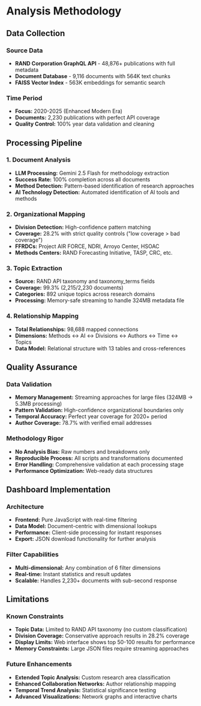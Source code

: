 # Analysis Methodology

## Data Collection

### Source Data
- **RAND Corporation GraphQL API** - 48,876+ publications with full metadata
- **Document Database** - 9,116 documents with 564K text chunks
- **FAISS Vector Index** - 563K embeddings for semantic search

### Time Period
- **Focus:** 2020-2025 (Enhanced Modern Era)
- **Documents:** 2,230 publications with perfect API coverage
- **Quality Control:** 100% year data validation and cleaning

## Processing Pipeline

### 1. Document Analysis
- **LLM Processing:** Gemini 2.5 Flash for methodology extraction
- **Success Rate:** 100% completion across all documents
- **Method Detection:** Pattern-based identification of research approaches
- **AI Technology Detection:** Automated identification of AI tools and methods

### 2. Organizational Mapping
- **Division Detection:** High-confidence pattern matching
- **Coverage:** 28.2% with strict quality controls ("low coverage > bad coverage")
- **FFRDCs:** Project AIR FORCE, NDRI, Arroyo Center, HSOAC
- **Methods Centers:** RAND Forecasting Initiative, TASP, CRC, etc.

### 3. Topic Extraction
- **Source:** RAND API taxonomy and taxonomy_terms fields
- **Coverage:** 99.3% (2,215/2,230 documents)
- **Categories:** 892 unique topics across research domains
- **Processing:** Memory-safe streaming to handle 324MB metadata file

### 4. Relationship Mapping
- **Total Relationships:** 98,688 mapped connections
- **Dimensions:** Methods ↔ AI ↔ Divisions ↔ Authors ↔ Time ↔ Topics
- **Data Model:** Relational structure with 13 tables and cross-references

## Quality Assurance

### Data Validation
- **Memory Management:** Streaming approaches for large files (324MB → 5.3MB processing)
- **Pattern Validation:** High-confidence organizational boundaries only
- **Temporal Accuracy:** Perfect year coverage for 2020+ period
- **Author Coverage:** 78.7% with verified email addresses

### Methodology Rigor
- **No Analysis Bias:** Raw numbers and breakdowns only
- **Reproducible Process:** All scripts and transformations documented
- **Error Handling:** Comprehensive validation at each processing stage
- **Performance Optimization:** Web-ready data structures

## Dashboard Implementation

### Architecture
- **Frontend:** Pure JavaScript with real-time filtering
- **Data Model:** Document-centric with dimensional lookups
- **Performance:** Client-side processing for instant responses
- **Export:** JSON download functionality for further analysis

### Filter Capabilities
- **Multi-dimensional:** Any combination of 6 filter dimensions
- **Real-time:** Instant statistics and result updates
- **Scalable:** Handles 2,230+ documents with sub-second response

## Limitations

### Known Constraints
- **Topic Data:** Limited to RAND API taxonomy (no custom classification)
- **Division Coverage:** Conservative approach results in 28.2% coverage
- **Display Limits:** Web interface shows top 50-100 results for performance
- **Memory Constraints:** Large JSON files require streaming approaches

### Future Enhancements
- **Extended Topic Analysis:** Custom research area classification
- **Enhanced Collaboration Networks:** Author relationship mapping  
- **Temporal Trend Analysis:** Statistical significance testing
- **Advanced Visualizations:** Network graphs and interactive charts
